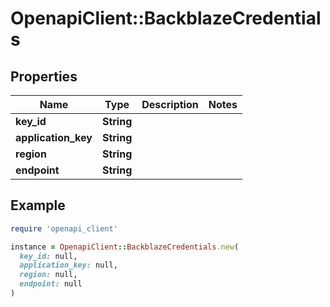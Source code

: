 # OpenapiClient::BackblazeCredentials

## Properties

| Name | Type | Description | Notes |
| ---- | ---- | ----------- | ----- |
| **key_id** | **String** |  |  |
| **application_key** | **String** |  |  |
| **region** | **String** |  |  |
| **endpoint** | **String** |  |  |

## Example

```ruby
require 'openapi_client'

instance = OpenapiClient::BackblazeCredentials.new(
  key_id: null,
  application_key: null,
  region: null,
  endpoint: null
)
```


